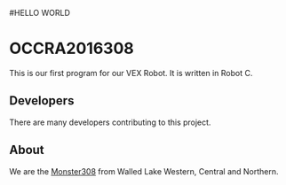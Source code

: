 #HELLO WORLD

# OCCRA2016308

This is our first program for our VEX Robot. It is written in Robot C.

## Developers

There are many developers contributing to this project.

## About

We are the [Monster308](http://www.monsters308.org/) from Walled Lake Western, Central and Northern.
